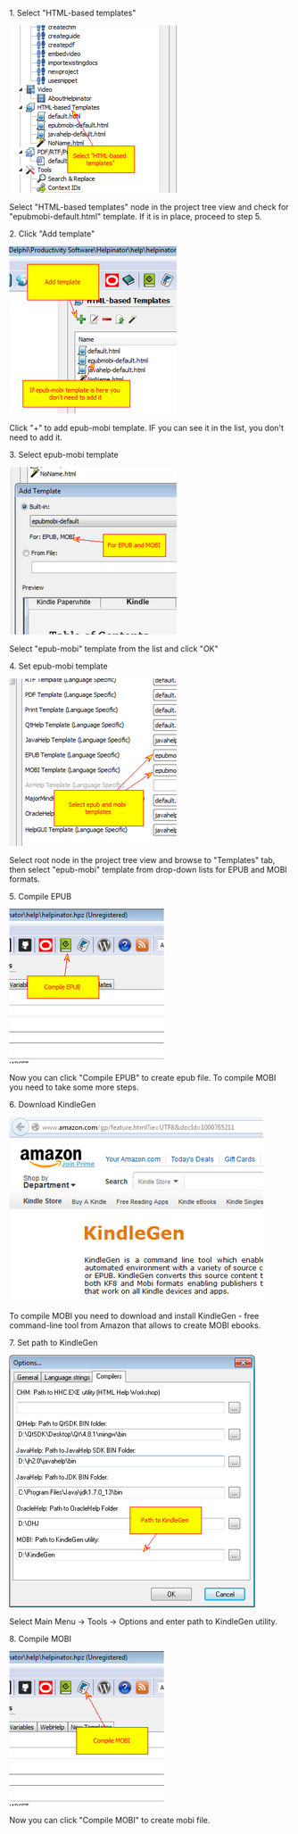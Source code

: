 1\. Select "HTML-based templates"

![](images\createepub.png)

Select "HTML-based templates" node in the project tree view and check for "epubmobi-default.html" template. If it is in place, proceed to step 5.

2\. Click "Add template"

![](images\createepub1.png)

Click "+" to add epub-mobi template. IF you can see it in the list, you don't need to add it.

3\. Select epub-mobi template

![](images\createepub2.png)

Select "epub-mobi" template from the list and click "OK"

4\. Set epub-mobi template

![](images\createepub3.png)

Select root node in the project tree view and browse to "Templates" tab, then select "epub-mobi" template from drop-down lists for EPUB and MOBI formats.

5\. Compile EPUB

![](images\createepub4.png)

Now you can click "Compile EPUB" to create epub file. To compile MOBI you need to take some more steps.

6\. Download KindleGen

![](images\createmobikindlegen.png)

To compile MOBI you need to download and install KindleGen - free command-line tool from Amazon that allows to create MOBI ebooks.

7\. Set path to KindleGen

![](images\enoptionskindlecompiler.png)

Select Main Menu -> Tools -> Options and enter path to KindleGen utility.

8\. Compile MOBI

![](images\createepubkindle.png)

Now you can click "Compile MOBI" to create mobi file.


